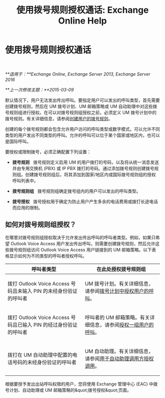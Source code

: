 ﻿---
title: '使用拨号规则授权通话: Exchange Online Help'
TOCTitle: 使用拨号规则授权通话
ms:assetid: 4c18bc07-f55c-42b7-81c1-729878aa93aa
ms:mtpsurl: https://technet.microsoft.com/zh-cn/library/JJ898499(v=EXCHG.150)
ms:contentKeyID: 51408221
ms.date: 05/23/2018
mtps_version: v=EXCHG.150
ms.translationtype: MT
---

# 使用拨号规则授权通话

 

_**适用于：**Exchange Online, Exchange Server 2013, Exchange Server 2016_

_**上一次修改主题：**2015-03-09_

默认情况下，用户无法发出传出呼叫。要指定用户可以发出的呼叫类型，首先需要创建拨号规则，然后在 UM 拨号计划、UM 邮箱策略或 UM 自动助理中对这些拨号规则组进行授权。在可以对拨号规则组授权之前，必须定义 UM 拨号计划中的拨号规则。有关详细信息，请参阅[创建用户的拨号规则](create-dialing-rules-for-users-exchange-2013-help.md)。

创建的每个拨号规则都会包含允许用户访问的呼叫类型或数字模式。可以允许不同类型的用户发出不同类型的呼叫。允许的呼叫可以位于某个国家或地区内，也可以是国际呼叫。

要授权或限制拨号，必须正确配置下列设置：

  - **拨号规则**   拨号规则定义启用 UM 的用户拨打的号码，以及将从统一消息发送并由专用交换机 (PBX) 或 IP PBX 拨打的号码。通过添加拨号规则创建拨号规则组。创建拨号规则组后，将其添加到国家/地区内或国际拨号规则组的授权呼叫列表中。

  - **拨号规则组**   拨号规则组确定拨号组内的用户可以发出的呼叫类型。

  - **拨号授权**   拨号授权用于确定为防止用户产生多余的电话费用或拨打长途电话而应用的限制。

## 如何对拨号规则组授权？

在哪里对拨号规则组授权取决于允许发出传出呼叫的呼叫者类型。例如，如果只希望 Outlook Voice Access 用户发出传出呼叫，则需要创建拨号规则，然后允许这些拨号规则组访问 Outlook Voice Access 用户链接到的 UM 邮箱策略。以下表格显示如何为不同类型的呼叫者授权呼叫。


<table>
<colgroup>
<col style="width: 50%" />
<col style="width: 50%" />
</colgroup>
<thead>
<tr class="header">
<th>呼叫者类型</th>
<th>在此处授权拨号规则组</th>
</tr>
</thead>
<tbody>
<tr class="odd">
<td><p>拨打 Outlook Voice Access 号码且未输入 PIN 的未经身份验证的呼叫者</p></td>
<td><p>UM 拨号计划。有关详细信息，请参阅<a href="authorize-calls-for-users-in-a-dial-plan-exchange-2013-help.md">拨号计划中授权用户的呼叫</a>。</p></td>
</tr>
<tr class="even">
<td><p>拨打 Outlook Voice Access 号码且已输入 PIN 的经过身份验证的呼叫者</p></td>
<td><p>呼叫者的 UM 邮箱策略。有关详细信息，请参阅<a href="authorize-calls-for-a-group-of-users-exchange-2013-help.md">授权一组用户的呼叫</a>。</p></td>
</tr>
<tr class="odd">
<td><p>拨打在 UM 自动助理中配置的电话号码的未经身份验证的呼叫者</p></td>
<td><p>UM 自动助理。有关详细信息，请参阅<a href="authorize-calls-for-auto-attendant-callers-exchange-2013-help.md">用于自动助理调用方授权调用</a>。</p></td>
</tr>
</tbody>
</table>


根据要授予发出出站呼叫权限的用户，您将使用 Exchange 管理中心 (EAC) 中拨号计划、自动助理或 UM 邮箱策略的\&quot;拨号授权\&quot;页面。

